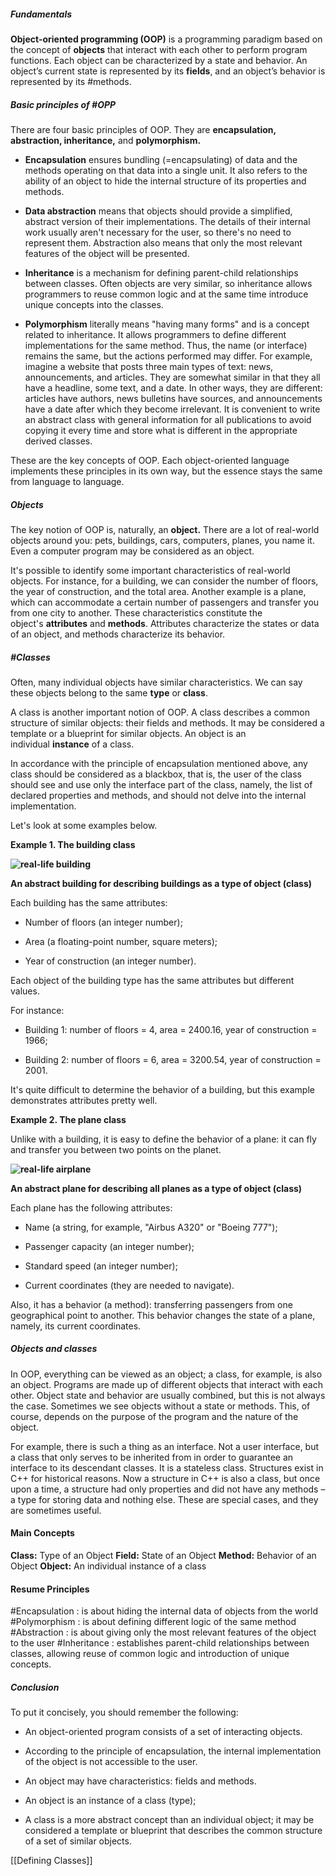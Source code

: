 ##### Fundamentals

**Object-oriented programming (OOP)** is a programming paradigm based on the concept of **objects** that interact with each other to perform program functions. Each object can be characterized by a state and behavior. An object’s current state is represented by its **fields**, and an object’s behavior is represented by its #methods.

##### Basic principles of #OPP 

There are four basic principles of OOP. They are **encapsulation, abstraction, inheritance,** and **polymorphism.**

- **Encapsulation** ensures bundling (=encapsulating) of data and the methods operating on that data into a single unit. It also refers to the ability of an object to hide the internal structure of its properties and methods.
    
- **Data abstraction** means that objects should provide a simplified, abstract version of their implementations. The details of their internal work usually aren't necessary for the user, so there's no need to represent them. Abstraction also means that only the most relevant features of the object will be presented.
    
- **Inheritance** is a mechanism for defining parent-child relationships between classes. Often objects are very similar, so inheritance allows programmers to reuse common logic and at the same time introduce unique concepts into the classes.
    
- **Polymorphism** literally means "having many forms" and is a concept related to inheritance. It allows programmers to define different implementations for the same method. Thus, the name (or interface) remains the same, but the actions performed may differ. For example, imagine a website that posts three main types of text: news, announcements, and articles. They are somewhat similar in that they all have a headline, some text, and a date. In other ways, they are different: articles have authors, news bulletins have sources, and announcements have a date after which they become irrelevant. It is convenient to write an abstract class with general information for all publications to avoid copying it every time and store what is different in the appropriate derived classes.
    

These are the key concepts of OOP. Each object-oriented language implements these principles in its own way, but the essence stays the same from language to language.

##### Objects

The key notion of OOP is, naturally, an **object.** There are a lot of real-world objects around you: pets, buildings, cars, computers, planes, you name it. Even a computer program may be considered as an object.

It's possible to identify some important characteristics of real-world objects. For instance, for a building, we can consider the number of floors, the year of construction, and the total area. Another example is a plane, which can accommodate a certain number of passengers and transfer you from one city to another. These characteristics constitute the object's **attributes** and **methods**. Attributes characterize the states or data of an object, and methods characterize its behavior.

##### #Classes

Often, many individual objects have similar characteristics. We can say these objects belong to the same **type** or **class**.

A class is another important notion of OOP. A class describes a common structure of similar objects: their fields and methods. It may be considered a template or a blueprint for similar objects. An object is an individual **instance** of a class.

In accordance with the principle of encapsulation mentioned above, any class should be considered as a blackbox, that is, the user of the class should see and use only the interface part of the class, namely, the list of declared properties and methods, and should not delve into the internal implementation.

Let's look at some examples below.

**Example 1. The building class**

**![real-life building](https://ucarecdn.com/b0bcc13c-0f35-40f9-97bc-e78b56f5a556/)**

**An abstract building for describing buildings as a type of object (class)**

Each building has the same attributes:

- Number of floors (an integer number);
    
- Area (a floating-point number, square meters);
    
- Year of construction (an integer number).
    

Each object of the building type has the same attributes but different values.

For instance:

- Building 1: number of floors = 4, area = 2400.16, year of construction = 1966;
    
- Building 2: number of floors = 6, area = 3200.54, year of construction = 2001.
    

It's quite difficult to determine the behavior of a building, but this example demonstrates attributes pretty well.

**Example 2. The plane class**

Unlike with a building, it is easy to define the behavior of a plane: it can fly and transfer you between two points on the planet.

**![real-life airplane](https://ucarecdn.com/e2dd006a-b80c-4761-98c9-5c76f563fec8/)**

**An abstract plane for describing all planes as a type of object (class)**

Each plane has the following attributes:

- Name (a string, for example, "Airbus A320" or "Boeing 777");
    
- Passenger capacity (an integer number);
    
- Standard speed (an integer number);
    
- Current coordinates (they are needed to navigate).
    

Also, it has a behavior (a method): transferring passengers from one geographical point to another. This behavior changes the state of a plane, namely, its current coordinates.

##### Objects and classes

In OOP, everything can be viewed as an object; a class, for example, is also an object. Programs are made up of different objects that interact with each other. Object state and behavior are usually combined, but this is not always the case. Sometimes we see objects without a state or methods. This, of course, depends on the purpose of the program and the nature of the object.

For example, there is such a thing as an interface. Not a user interface, but a class that only serves to be inherited from in order to guarantee an interface to its descendant classes. It is a stateless class. Structures exist in C++ for historical reasons. Now a structure in C++ is also a class, but once upon a time, a structure had only properties and did not have any methods – a type for storing data and nothing else. These are special cases, and they are sometimes useful.

#### Main Concepts

**Class:** Type of an Object
**Field:** State of an Object
**Method:** Behavior of an Object
**Object:** An individual instance of a class

#### Resume Principles
#Encapsulation : is about hiding the internal data of objects from the world
#Polymorphism : is about defining different logic of the same method
#Abstraction : is about giving only the most relevant features of the object to the user
#Inheritance : establishes parent-child relationships between classes, allowing reuse of common logic and introduction of unique concepts.


##### Conclusion

To put it concisely, you should remember the following:

- An object-oriented program consists of a set of interacting objects.
    
- According to the principle of encapsulation, the internal implementation of the object is not accessible to the user.
    
- An object may have characteristics: fields and methods.
    
- An object is an instance of a class (type);
    
- A class is a more abstract concept than an individual object; it may be considered a template or blueprint that describes the common structure of a set of similar objects.

[[Defining Classes]]
